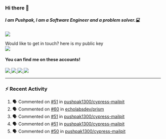 ### Hi there 👋


##### I am Pushpak, I am a Software Engineer and a problem solver.💻

![](https://komarev.com/ghpvc/?username=pushpak1300)

 Would like to get in touch? here is my public key 
 <br> <a href='https://keybase.io/pushpak1300'><img src="https://img.shields.io/keybase/pgp/pushpak1300?color=pinl&label=PGP&style=for-the-badge"/></a></br>
#### You can find me on these accounts!
<p>
<a href='https://twitter.com/pushpak1300'><a href="https://pushpak1300.me/" target="_blank">
  <img src="https://img.shields.io/badge/website-%23E34F26.svg?&style=for-the-badge" />
</a> 
 
 <a href="https://twitter.com/pushpak1300" target="_blank">
  <img src="https://img.shields.io/badge/twitter-%231DA1F2.svg?&style=for-the-badge&logo=twitter&logoColor=white" />
</a> 

<a href="https://www.linkedin.com/in/pushpak-c-286b17b1/" target="_blank">
  <img src="https://img.shields.io/badge/linkedin-%230077B5.svg?&style=for-the-badge&logo=linkedin&logoColor=white" />
</a> 

<a href="https://dev.to/pushpak1300/" target="_blank">
  <img src="http://img.shields.io/badge/dev.to-gray?style=for-the-badge&logo=dev.to&?logoColor=white?logoWidth=100?label=" />
</a> 


</p>

---

### ⚡ Recent Activity

<!--START_SECTION:activity-->
1. 🗣 Commented on [#51](https://github.com/pushpak1300/cypress-mailpit/issues/51#issuecomment-2474450778) in [pushpak1300/cypress-mailpit](https://github.com/pushpak1300/cypress-mailpit)
2. 🗣 Commented on [#60](https://github.com/echolabsdev/prism/issues/60#issuecomment-2474069549) in [echolabsdev/prism](https://github.com/echolabsdev/prism)
3. 🗣 Commented on [#51](https://github.com/pushpak1300/cypress-mailpit/issues/51#issuecomment-2472337683) in [pushpak1300/cypress-mailpit](https://github.com/pushpak1300/cypress-mailpit)
4. 🗣 Commented on [#51](https://github.com/pushpak1300/cypress-mailpit/issues/51#issuecomment-2471155301) in [pushpak1300/cypress-mailpit](https://github.com/pushpak1300/cypress-mailpit)
5. 🗣 Commented on [#50](https://github.com/pushpak1300/cypress-mailpit/issues/50#issuecomment-2471151669) in [pushpak1300/cypress-mailpit](https://github.com/pushpak1300/cypress-mailpit)
<!--END_SECTION:activity-->
